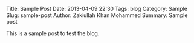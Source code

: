 Title: Sample Post
Date: 2013-04-09 22:30
Tags: blog
Category: Sample
Slug: sample-post
Author: Zakiullah Khan Mohammed
Summary: Sample post

This is a sample post to test the blog.